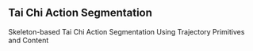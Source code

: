 ## Tai Chi Action Segmentation

Skeleton-based Tai Chi Action Segmentation Using Trajectory Primitives and Content
